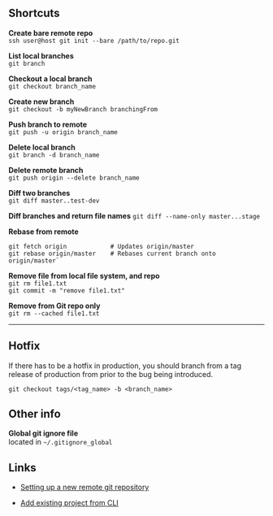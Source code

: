 ## Shortcuts  

**Create bare remote repo**  
`ssh user@host git init --bare /path/to/repo.git`  

**List local branches**  
`git branch`  

**Checkout a local branch**  
`git checkout branch_name`  

**Create new branch**  
`git checkout -b myNewBranch branchingFrom`

**Push branch to remote**   
`git push -u origin branch_name`  

**Delete local branch**  
`git branch -d branch_name`  

**Delete remote branch**  
`git push origin --delete branch_name`  

**Diff two branches**  
`git diff master..test-dev`  

**Diff branches and return file names**
`git diff --name-only master...stage`

**Rebase from remote**  
```
git fetch origin            # Updates origin/master    
git rebase origin/master    # Rebases current branch onto origin/master`  
```

**Remove file from local file system, and repo**  
`git rm file1.txt`  
`git commit -m "remove file1.txt"`

**Remove from Git repo only**  
`git rm --cached file1.txt`

---

## Hotfix
If there has to be a hotfix in production, you should branch from a tag release of production from prior to the bug being introduced.

`git checkout tags/<tag_name> -b <branch_name>`

<!-- ***************************************************************** -->

## Other info

**Global git ignore file**    
located in `~/.gitignore_global`

<!-- ***************************************************************** -->

## Links

 - [Setting up a new remote git repository](https://gist.github.com/toolmantim/569530)

- [Add existing project from CLI](https://help.github.com/articles/adding-an-existing-project-to-github-using-the-command-line/)
